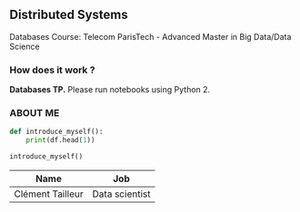 ## Distributed Systems

Databases Course: Telecom ParisTech - Advanced Master in Big Data/Data Science
<br>

### How does it work ?

<b>Databases TP.</b> Please run notebooks using Python 2.


### ABOUT ME

```python
def introduce_myself():
    print(df.head(1))

introduce_myself()
```

| Name                | Job             |
| ------------------- | --------------- |
| Clément Tailleur    | Data scientist  |
